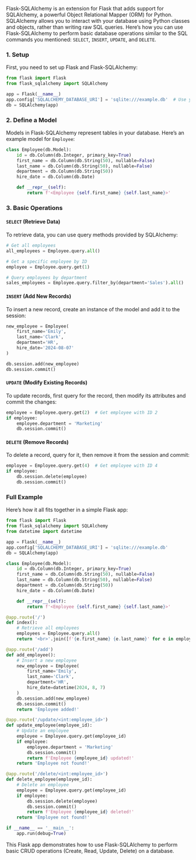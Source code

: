 Flask-SQLAlchemy is an extension for Flask that adds support for SQLAlchemy, a powerful Object Relational Mapper (ORM) for Python. SQLAlchemy allows you to interact with your database using Python classes and objects, rather than writing raw SQL queries. Here’s how you can use Flask-SQLAlchemy to perform basic database operations similar to the SQL commands you mentioned: `SELECT`, `INSERT`, `UPDATE`, and `DELETE`.

### 1. Setup

First, you need to set up Flask and Flask-SQLAlchemy:

```python
from flask import Flask
from flask_sqlalchemy import SQLAlchemy

app = Flask(__name__)
app.config['SQLALCHEMY_DATABASE_URI'] = 'sqlite:///example.db'  # Use your database URI here
db = SQLAlchemy(app)
```

### 2. Define a Model

Models in Flask-SQLAlchemy represent tables in your database. Here’s an example model for `Employee`:

```python
class Employee(db.Model):
    id = db.Column(db.Integer, primary_key=True)
    first_name = db.Column(db.String(50), nullable=False)
    last_name = db.Column(db.String(50), nullable=False)
    department = db.Column(db.String(50))
    hire_date = db.Column(db.Date)

    def __repr__(self):
        return f'<Employee {self.first_name} {self.last_name}>'
```

### 3. Basic Operations

#### `SELECT` (Retrieve Data)

To retrieve data, you can use query methods provided by SQLAlchemy:

```python
# Get all employees
all_employees = Employee.query.all()

# Get a specific employee by ID
employee = Employee.query.get(1)

# Query employees by department
sales_employees = Employee.query.filter_by(department='Sales').all()
```

#### `INSERT` (Add New Records)

To insert a new record, create an instance of the model and add it to the session:

```python
new_employee = Employee(
    first_name='Emily',
    last_name='Clark',
    department='HR',
    hire_date='2024-08-07'
)

db.session.add(new_employee)
db.session.commit()
```

#### `UPDATE` (Modify Existing Records)

To update records, first query for the record, then modify its attributes and commit the changes:

```python
employee = Employee.query.get(2)  # Get employee with ID 2
if employee:
    employee.department = 'Marketing'
    db.session.commit()
```

#### `DELETE` (Remove Records)

To delete a record, query for it, then remove it from the session and commit:

```python
employee = Employee.query.get(4)  # Get employee with ID 4
if employee:
    db.session.delete(employee)
    db.session.commit()
```

### Full Example

Here’s how it all fits together in a simple Flask app:

```python
from flask import Flask
from flask_sqlalchemy import SQLAlchemy
from datetime import datetime

app = Flask(__name__)
app.config['SQLALCHEMY_DATABASE_URI'] = 'sqlite:///example.db'
db = SQLAlchemy(app)

class Employee(db.Model):
    id = db.Column(db.Integer, primary_key=True)
    first_name = db.Column(db.String(50), nullable=False)
    last_name = db.Column(db.String(50), nullable=False)
    department = db.Column(db.String(50))
    hire_date = db.Column(db.Date)

    def __repr__(self):
        return f'<Employee {self.first_name} {self.last_name}>'

@app.route('/')
def index():
    # Retrieve all employees
    employees = Employee.query.all()
    return '<br>'.join([f'{e.first_name} {e.last_name}' for e in employees])

@app.route('/add')
def add_employee():
    # Insert a new employee
    new_employee = Employee(
        first_name='Emily',
        last_name='Clark',
        department='HR',
        hire_date=datetime(2024, 8, 7)
    )
    db.session.add(new_employee)
    db.session.commit()
    return 'Employee added!'

@app.route('/update/<int:employee_id>')
def update_employee(employee_id):
    # Update an employee
    employee = Employee.query.get(employee_id)
    if employee:
        employee.department = 'Marketing'
        db.session.commit()
        return f'Employee {employee_id} updated!'
    return 'Employee not found!'

@app.route('/delete/<int:employee_id>')
def delete_employee(employee_id):
    # Delete an employee
    employee = Employee.query.get(employee_id)
    if employee:
        db.session.delete(employee)
        db.session.commit()
        return f'Employee {employee_id} deleted!'
    return 'Employee not found!'

if __name__ == '__main__':
    app.run(debug=True)
```

This Flask app demonstrates how to use Flask-SQLAlchemy to perform basic CRUD operations (Create, Read, Update, Delete) on a database.